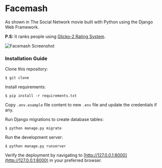 # Facemash

As shown in The Social Network movie built with Python using the Django Web Framework.

**P.S:** It ranks people using [Glicko-2 Rating System](https://en.wikipedia.org/wiki/Glicko_rating_system).

![Facemash Screenshot](https://image.ibb.co/j42teo/facemash_screenshot.jpg "Facemash Screenshot")

### Installation Guide

Clone this repository:

```shell
$ git clone
```

Install requirements:

```shell
$ pip install -r requirements.txt
```

Copy `.env.example` file content to new `.env` file and update the credentials if any.

Run Django migrations to create database tables:

```shell
$ python manage.py migrate
```

Run the development server:

```shell
$ python manage.py runserver
```

Verify the deployment by navigating to [http://127.0.0.1:8000](http://127.0.0.1:8000) in your preferred browser.
